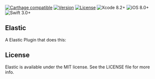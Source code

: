 [![Carthage compatible](https://img.shields.io/badge/Carthage-Compatible-brightgreen.svg?style=flat)](https://github.com/Carthage/Carthage)
[![Version](https://img.shields.io/cocoapods/v/Elastic.svg?style=flat)](http://cocoapods.org/pods/Elastic)
[![License](https://img.shields.io/cocoapods/l/Elastic.svg?style=flat)](https://github.com/lkzhao/Elastic/blob/master/LICENSE?raw=true)
![Xcode 8.2+](https://img.shields.io/badge/Xcode-8.2%2B-blue.svg)
![iOS 8.0+](https://img.shields.io/badge/iOS-8.0%2B-blue.svg)
![Swift 3.0+](https://img.shields.io/badge/Swift-3.0%2B-orange.svg)

## Elastic

A Elastic Plugin that does this:


## License

Elastic is available under the MIT license. See the LICENSE file for more info.
